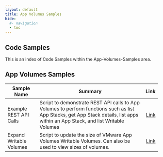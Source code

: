 ```yaml
---
layout: default
title: App Volumes Samples
hide:
  #- navigation
  - toc
---
```


## Code Samples


This is an index of Code Samples within the App-Volumes-Samples area.

## App Volumes Samples

| Sample Name | Summary | Link |
| --- | --- | ---:|
| Example REST API Calls | Script to demonstrate REST API calls to App Volumes to perform functions such as list App Stacks, get App Stack details, list apps within an App Stack, and list Writable Volumes | [Link](https://github.com/euc-dev/euc-samples/App-Volumes-Samples/Example%20REST%20API%20Calls) |
| Expand Writable Volumes | Script to update the size of VMware App Volumes Writable Volumes.  Can also be used to view sizes of volumes. | [Link](https://github.com/euc-dev/euc-samples/App-Volumes-Samples/Expand%20Writable%20Volumes) |
